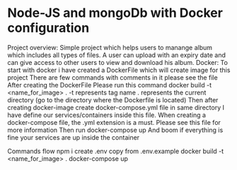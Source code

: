 # Node-JS and mongoDb with Docker configuration
Project overview: 
    Simple project which helps users to manange album which includes all types of files.
    A user can upload with an expiry date and can give access to other users to view and download his album.
Docker:
To start with docker i have created a DockerFile which will create image for this project
There are few commands with comments in it please see the file 
After creating the DockerFile Please run this command
     docker build -t <name_for_image> .
     -t represents tag name
     . represents the current directory (go to the directory where the Dockerfile is located)
Then after creating docker-image create docker-compose.yml file in same directory
I have define our services/containers inside this file. 
When creating a docker-compose file, the .yml extension is a must.
Please see this file for more information
    Then run docker-compose up
And boom if everything is fine your services are up inside the container



Commands flow
npm i 
create .env copy from .env.example
docker build -t <name_for_image> .
docker-compose up